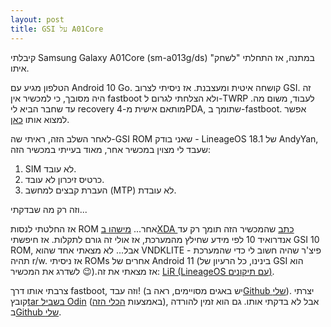 ```yaml
---
layout: post
title: GSI על A01Core
---
```

קיבלתי Samsung Galaxy A01Core (sm-a013g/ds) במתנה, אז התחלתי "לשחק" איתו.

הטלפון מגיע עם Android 10 Go. קושחה איטית ומעצבנת.
אז ניסיתי לצרוב GSI.
זה היה מסובך, כי למכשיר אין fastboot ולא הצלחתי לגרום ל-TWRP לעבוד, משום מה. עד שחבר הביא לי recovery מותאם אישית מ-4PDA, שתומך ב-fastboot.
אפשר למצוא אותו [כאן](https://github.com/AshiVered/Android-custom-ROMs/releases/tag/a01core).

לאחר השלב הזה, ראיתי שה-GSI ROM שאני בודק - LineageOS 18.1 של AndyYan, שעבד לי מצוין במכשיר אחר, מאוד בעייתי במכשיר הזה:
1. SIM לא עובד.
2. כרטיס זיכרון לא עובד.
3. העברת קבצים למחשב (MTP) לא עובדת.

וזה רק מה שבדקתי...

אז החלטתי לנסות ROM אחר... [מישהו בXDA כתב](https://forum.xda-developers.com/t/custom-rom-for-samsung-a01-core.4391813/post-88746005) שהמכשיר הזה תומך רק עד אנדרואיד 10 לפי מידע שחילץ מהמערכת, אז אולי זה גורם לתקלות.
אז חיפשתי GSI 10 ROM, אבל... לא מצאתי אחד שהוא VNDKLITE - פיצ'ר שהיה חשוב לי כדי שהמערכת תהיה r/w. אז ניסיתי ROMs אחרים של Android 11 (בינינו, כל הרעיון של GSI הוא לשדרג את המכשיר 😉).אז מצאתי את זה:
[LiR (LineageOS עם תיקונים)](https://sourceforge.net/projects/treblerom/files/LiR/2022.03.25/).

צרבתי אותו דרך fastboot, וזה עבד! (יש באגים מסויימים, ראה ב[Github שלי](https://github.com/AshiVered/Android-custom-ROMs/tree/main/Projects/Samsung-A01Core-treble)).
יצרתי קובץ[tar בשביל Odin](https://github.com/AshiVered/Android-custom-ROMs/releases/tag/a01core_super) (באמצעות [הכלי הזה](https://forum.xda-developers.com/t/installing-gsi-by-repacking-super-img-on-sm-a127f-and-sm-a325f-linux.4365511/)), אבל לא בדקתי אותו. גם הוא זמין להורדה ב[Github שלי](https://github.com/AshiVered/Android-custom-ROMs/releases/download/a01core_super/lir.tar.xz).


